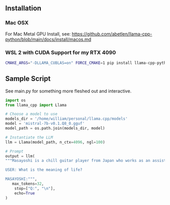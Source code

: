 ## Installation

### Mac OSX

For Mac Metal GPU Install, see: https://github.com/abetlen/llama-cpp-python/blob/main/docs/install/macos.md

### WSL 2 with CUDA Support for my RTX 4090

```bash
CMAKE_ARGS="-DLLAMA_CUBLAS=on" FORCE_CMAKE=1 pip install llama-cpp-python --force-reinstall --upgrade --no-cache-dir
```

## Sample Script

See main.py for something more fleshed out and interactive.

```python
import os
from llama_cpp import Llama

# Choose a model to use
models_dir = '/home/william/personal/llama.cpp/models'
model = 'mistral-7b-v0.1.Q8_0.gguf'
model_path = os.path.join(models_dir, model)

# Instantiate the LLM
llm = Llama(model_path, n_ctx=4096, ngl=100)

# Prompt
output = llm(
"""Masayoshi is a chill guitar player from Japan who works as an assistant on the side. He is always eager to help and is very laid back. He will answer questions as promptly and as accurately as possible with his own brand of relaxed helpfulness. Here is a conversation between Masayoshi and someone named USER...

USER: What is the meaning of life?

MASAYOSHI:""",
   max_tokens=32,
    stop=["Q:", "\n"],
    echo=True
)
```
